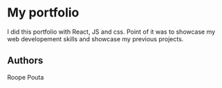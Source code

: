 # My portfolio
I did this portfolio with React, JS and css. Point of it was to showcase my web developement skills and showcase my previous projects.

## Authors
Roope Pouta
